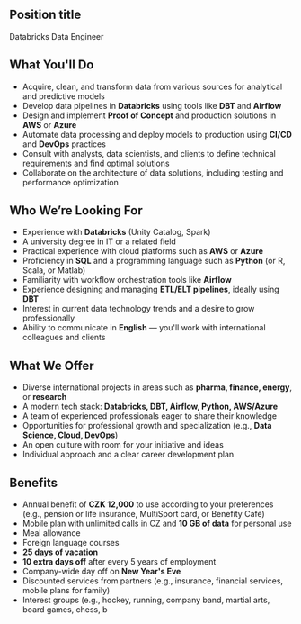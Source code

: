 ## Position title

Databricks Data Engineer

## What You'll Do

* Acquire, clean, and transform data from various sources for analytical and predictive models
* Develop data pipelines in **Databricks** using tools like **DBT** and **Airflow**
* Design and implement **Proof of Concept** and production solutions in **AWS** or **Azure**
* Automate data processing and deploy models to production using **CI/CD** and **DevOps** practices
* Consult with analysts, data scientists, and clients to define technical requirements and find optimal solutions
* Collaborate on the architecture of data solutions, including testing and performance optimization

## Who We’re Looking For

* Experience with **Databricks** (Unity Catalog, Spark)
* A university degree in IT or a related field
* Practical experience with cloud platforms such as **AWS** or **Azure**
* Proficiency in **SQL** and a programming language such as **Python** (or R, Scala, or Matlab)
* Familiarity with workflow orchestration tools like **Airflow**
* Experience designing and managing **ETL/ELT pipelines**, ideally using **DBT**
* Interest in current data technology trends and a desire to grow professionally
* Ability to communicate in **English** — you'll work with international colleagues and clients

## What We Offer

* Diverse international projects in areas such as **pharma, finance, energy**, or **research**
* A modern tech stack: **Databricks, DBT, Airflow, Python, AWS/Azure**
* A team of experienced professionals eager to share their knowledge
* Opportunities for professional growth and specialization (e.g., **Data Science, Cloud, DevOps**)
* An open culture with room for your initiative and ideas
* Individual approach and a clear career development plan

## Benefits

* Annual benefit of **CZK 12,000** to use according to your preferences (e.g., pension or life insurance, MultiSport card, or Benefity Café)
* Mobile plan with unlimited calls in CZ and **10 GB of data** for personal use
* Meal allowance
* Foreign language courses
* **25 days of vacation**
* **10 extra days off** after every 5 years of employment
* Company-wide day off on **New Year's Eve**
* Discounted services from partners (e.g., insurance, financial services, mobile plans for family)
* Interest groups (e.g., hockey, running, company band, martial arts, board games, chess, b
